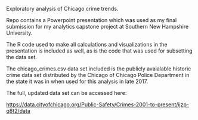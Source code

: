 Exploratory analysis of Chicago crime trends.

Repo contains a Powerpoint presentation which was used as my final submission for my analytics capstone project at Southern New Hampshire University.

The R code used to make all calculations and visualizations in the presentation is included as well, as is the code that was used for subsetting the data set.

The chicago_crimes.csv data set included is the publicly avaialable historic crime data set distributed by the Chicago of Chicago Police Department in the state it was in when used for this analysis in late 2017.

The full, updated data set can be accessed here:

https://data.cityofchicago.org/Public-Safety/Crimes-2001-to-present/ijzp-q8t2/data
